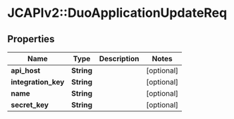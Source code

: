 # JCAPIv2::DuoApplicationUpdateReq

## Properties
Name | Type | Description | Notes
------------ | ------------- | ------------- | -------------
**api_host** | **String** |  | [optional] 
**integration_key** | **String** |  | [optional] 
**name** | **String** |  | [optional] 
**secret_key** | **String** |  | [optional] 


